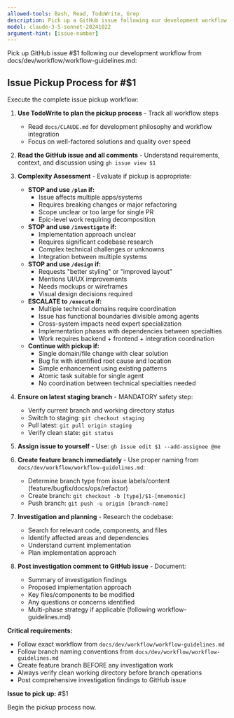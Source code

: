 ```yaml
---
allowed-tools: Bash, Read, TodoWrite, Grep
description: Pick up a GitHub issue following our development workflow
model: claude-3-5-sonnet-20241022
argument-hint: [issue-number]
---
```


Pick up GitHub issue #$1 following our development workflow from docs/dev/workflow/workflow-guidelines.md:

## Issue Pickup Process for #$1

Execute the complete issue pickup workflow:

1. **Use TodoWrite to plan the pickup process** - Track all workflow steps
   - Read `docs/CLAUDE.md` for development philosophy and workflow integration
   - Focus on well-factored solutions and quality over speed

2. **Read the GitHub issue and all comments** - Understand requirements, context, and discussion using `gh issue view $1`

3. **Complexity Assessment** - Evaluate if pickup is appropriate:
   - **STOP and use `/plan` if:**
     - Issue affects multiple apps/systems
     - Requires breaking changes or major refactoring
     - Scope unclear or too large for single PR
     - Epic-level work requiring decomposition
   - **STOP and use `/investigate` if:**
     - Implementation approach unclear
     - Requires significant codebase research
     - Complex technical challenges or unknowns
     - Integration between multiple systems
   - **STOP and use `/design` if:**
     - Requests "better styling" or "improved layout"
     - Mentions UI/UX improvements
     - Needs mockups or wireframes
     - Visual design decisions required
   - **ESCALATE to `/execute` if:**
     - Multiple technical domains require coordination
     - Issue has functional boundaries divisible among agents
     - Cross-system impacts need expert specialization
     - Implementation phases with dependencies between specialties
     - Work requires backend + frontend + integration coordination
   - **Continue with pickup if:**
     - Single domain/file change with clear solution
     - Bug fix with identified root cause and location
     - Simple enhancement using existing patterns
     - Atomic task suitable for single agent
     - No coordination between technical specialties needed

4. **Ensure on latest staging branch** - MANDATORY safety step:
   - Verify current branch and working directory status
   - Switch to staging: `git checkout staging`
   - Pull latest: `git pull origin staging`
   - Verify clean state: `git status`

5. **Assign issue to yourself** - Use: `gh issue edit $1 --add-assignee @me`

6. **Create feature branch immediately** - Use proper naming from `docs/dev/workflow/workflow-guidelines.md`:
   - Determine branch type from issue labels/content (feature/bugfix/docs/ops/refactor)
   - Create branch: `git checkout -b [type]/$1-[mnemonic]`
   - Push branch: `git push -u origin [branch-name]`

7. **Investigation and planning** - Research the codebase:
   - Search for relevant code, components, and files
   - Identify affected areas and dependencies
   - Understand current implementation
   - Plan implementation approach

8. **Post investigation comment to GitHub issue** - Document:
   - Summary of investigation findings
   - Proposed implementation approach
   - Key files/components to be modified
   - Any questions or concerns identified
   - Multi-phase strategy if applicable (following workflow-guidelines.md)

**Critical requirements:**
- Follow exact workflow from `docs/dev/workflow/workflow-guidelines.md`
- Follow branch naming conventions from `docs/dev/workflow/workflow-guidelines.md`
- Create feature branch BEFORE any investigation work
- Always verify clean working directory before branch operations
- Post comprehensive investigation findings to GitHub issue

**Issue to pick up:** #$1

Begin the pickup process now.
